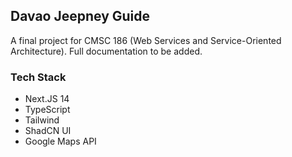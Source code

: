 ## Davao Jeepney Guide
A final project for CMSC 186 (Web Services and Service-Oriented Architecture). Full documentation to be added.

### **Tech Stack**
- Next.JS 14
- TypeScript
- Tailwind
- ShadCN UI
- Google Maps API
